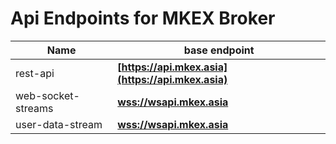 # Api Endpoints for MKEX Broker

Name | base endpoint
------------ | ------------
rest-api | **[https://api.mkex.asia](https://api.mkex.asia)**
web-socket-streams | **[wss://wsapi.mkex.asia](wss://wsapi.mkex.asia)**
user-data-stream | **[wss://wsapi.mkex.asia](wss://wsapi.mkex.asia)**
